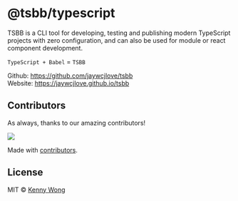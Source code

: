 @tsbb/typescript
===

TSBB is a CLI tool for developing, testing and publishing modern TypeScript projects with zero configuration, and can also be used for module or react component development.

`TypeScript + Babel` = `TSBB`

Github: https://github.com/jaywcjlove/tsbb  
Website: https://jaywcjlove.github.io/tsbb  

## Contributors

As always, thanks to our amazing contributors!

<a href="https://github.com/jaywcjlove/tsbb/graphs/contributors">
  <img src="http://jaywcjlove.github.io/tsbb/CONTRIBUTORS.svg" />
</a>

Made with [contributors](https://github.com/jaywcjlove/github-action-contributors).

## License

MIT © [Kenny Wong](https://wangchujiang.com)
